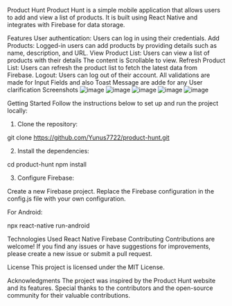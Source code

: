 Product Hunt
Product Hunt is a simple mobile application that allows users to add and view a list of products. It is built using React Native and integrates with Firebase for data storage.

Features
User authentication: Users can log in using their credentials.
Add Products: Logged-in users can add products by providing details such as name, description, and URL.
View Product List: Users can view a list of products with their details The content is Scrollable to view.
Refresh Product List: Users can refresh the product list to fetch the latest data from Firebase.
Logout: Users can log out of their account.
All validations are made for Input Fields and also Toast Message are adde for any User clarification
Screenshots
![image](https://github.com/Yunus7722/product-hunt/assets/118299570/0a9dc9f6-bb72-42ea-b715-cb04691de6d2)
![image](https://github.com/Yunus7722/product-hunt/assets/118299570/0ba45a47-e222-4a68-a080-de80e3b22a24)
![image](https://github.com/Yunus7722/product-hunt/assets/118299570/7a5c5473-1b14-4d0c-8fc2-a73fb68e4fad)
![image](https://github.com/Yunus7722/product-hunt/assets/118299570/df11db83-d2cb-48e7-bbe2-f82be6a704c4)
![image](https://github.com/Yunus7722/product-hunt/assets/118299570/a1d197ef-ffed-49d1-9c00-323d31afd2c5)


Getting Started
Follow the instructions below to set up and run the project locally:

1) Clone the repository:

git clone https://github.com/Yunus7722/product-hunt.git

2) Install the dependencies:

cd product-hunt
npm install

3) Configure Firebase:

Create a new Firebase project.
Replace the Firebase configuration in the config.js file with your own configuration.

For Android:

npx react-native run-android

Technologies Used
React Native
Firebase
Contributing
Contributions are welcome! If you find any issues or have suggestions for improvements, please create a new issue or submit a pull request.

License
This project is licensed under the MIT License.

Acknowledgments
The project was inspired by the Product Hunt website and its features.
Special thanks to the contributors and the open-source community for their valuable contributions.
